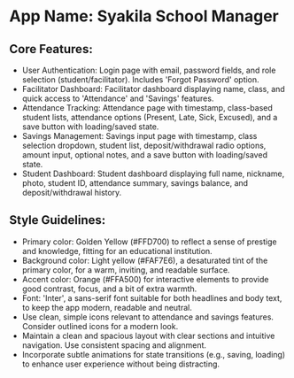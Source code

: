 # **App Name**: Syakila School Manager

## Core Features:

- User Authentication: Login page with email, password fields, and role selection (student/facilitator). Includes 'Forgot Password' option.
- Facilitator Dashboard: Facilitator dashboard displaying name, class, and quick access to 'Attendance' and 'Savings' features.
- Attendance Tracking: Attendance page with timestamp, class-based student lists, attendance options (Present, Late, Sick, Excused), and a save button with loading/saved state.
- Savings Management: Savings input page with timestamp, class selection dropdown, student list, deposit/withdrawal radio options, amount input, optional notes, and a save button with loading/saved state.
- Student Dashboard: Student dashboard displaying full name, nickname, photo, student ID, attendance summary, savings balance, and deposit/withdrawal history.

## Style Guidelines:

- Primary color: Golden Yellow (#FFD700) to reflect a sense of prestige and knowledge, fitting for an educational institution.
- Background color: Light yellow (#FAF7E6), a desaturated tint of the primary color, for a warm, inviting, and readable surface.
- Accent color: Orange (#FFA500) for interactive elements to provide good contrast, focus, and a bit of extra warmth.
- Font: 'Inter', a sans-serif font suitable for both headlines and body text, to keep the app modern, readable and neutral.
- Use clean, simple icons relevant to attendance and savings features. Consider outlined icons for a modern look.
- Maintain a clean and spacious layout with clear sections and intuitive navigation. Use consistent spacing and alignment.
- Incorporate subtle animations for state transitions (e.g., saving, loading) to enhance user experience without being distracting.